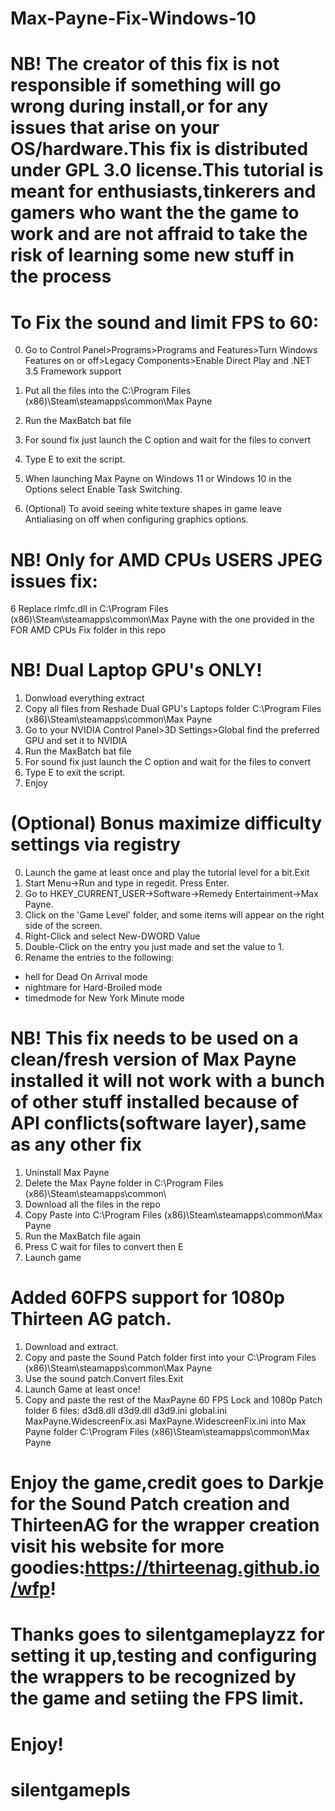# Max-Payne-Fix-Windows-10
# NB! The creator of this fix is not responsible if something will go wrong during install,or for any issues that arise on your OS/hardware.This fix is distributed under GPL 3.0 license.This tutorial is meant for enthusiasts,tinkerers and gamers who want the the game to work and are not affraid to take the risk of learning some new stuff in the process

# To Fix the sound and limit FPS to 60:

0. Go to Control Panel>Programs>Programs and Features>Turn Windows Features on or off>Legacy Components>Enable Direct Play and .NET 3.5 Framework support

1. Put all the files into the C:\Program Files (x86)\Steam\steamapps\common\Max Payne

2. Run the MaxBatch bat file

3. For sound fix just launch the C option and wait for the files to convert

4. Type E to exit the script.

5. When launching Max Payne on Windows 11 or Windows 10 in the Options select Enable Task Switching.

6. (Optional) To avoid seeing white texture shapes in game leave Antialiasing on off when configuring graphics options.

# NB! Only for AMD CPUs USERS JPEG issues fix:
6 Replace rlmfc.dll in C:\Program Files (x86)\Steam\steamapps\common\Max Payne with the one provided in the FOR AMD CPUs Fix folder in this repo

# NB! Dual Laptop GPU's ONLY!
1. Donwload everything extract
2. Copy all files from Reshade Dual GPU's Laptops folder C:\Program Files (x86)\Steam\steamapps\common\Max Payne 
3. Go to your NVIDIA Control Panel>3D Settings>Global find the preferred GPU and set it to NVIDIA
4. Run the MaxBatch bat file
5. For sound fix just launch the C option and wait for the files to convert
6. Type E to exit the script.
7. Enjoy

# (Optional) Bonus maximize difficulty settings via registry
0. Launch the game at least once and play the tutorial level for a bit.Exit
1. Start Menu->Run and type in regedit. Press Enter. 
2. Go to HKEY_CURRENT_USER->Software->Remedy Entertainment->Max Payne. 
3. Click on the 'Game Level' folder, and some items will appear on the right side of the screen. 
4. Right-Click and select New-DWORD Value 
5. Double-Click on the entry you just made and set the value to 1. 
6. Rename the entries to the following:
* hell for Dead On Arrival mode
* nightmare for Hard-Broiled mode
* timedmode for New York Minute mode

# NB! This fix needs to be used on a clean/fresh version of Max Payne installed it will not work with a bunch of other stuff installed because of API conflicts(software layer),same as any other fix
1. Uninstall Max Payne
2. Delete the Max Payne folder in C:\Program Files (x86)\Steam\steamapps\common\
3. Download all the files in the repo
4. Copy Paste into C:\Program Files (x86)\Steam\steamapps\common\Max Payne
4. Run the MaxBatch file again
5. Press C wait for files to convert then E
6. Launch game

# Added 60FPS support for 1080p Thirteen AG patch.
1. Download and extract. 
2. Copy and paste the Sound Patch folder first into your C:\Program Files (x86)\Steam\steamapps\common\Max Payne
3. Use the sound patch.Convert files.Exit
4. Launch Game at least once!
5. Copy and paste the rest of the MaxPayne 60 FPS Lock and 1080p Patch folder 6 files: d3d8.dll d3d9.dll d3d9.ini global.ini MaxPayne.WidescreenFix.asi MaxPayne.WidescreenFix.ini into Max Payne folder C:\Program Files (x86)\Steam\steamapps\common\Max Payne

# Enjoy the game,credit goes to Darkje for the Sound Patch creation and ThirteenAG for the wrapper creation visit his website for more goodies:https://thirteenag.github.io/wfp!
# Thanks goes to silentgameplayzz for setting it up,testing and configuring the wrappers to be recognized by the game and setiing the FPS limit.
# Enjoy!
# silentgamepls
